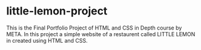 # little-lemon-project

This is the Final Portfolio Project of HTML and CSS in Depth course by META. In this project a simple website of a restaurent called LITTLE LEMON in created using HTML and CSS. 
